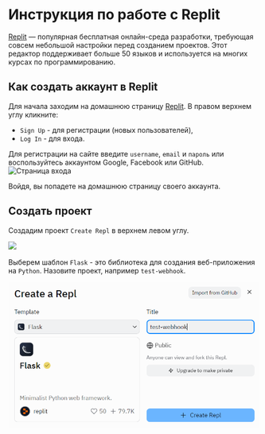 # Инструкция по работе с Replit
[Replit](https://replit.com/) — популярная бесплатная онлайн-среда разработки, требующая совсем небольшой настройки перед созданием проектов. Этот редактор поддерживает больше 50 языков и используется на многих курсах по программированию.
## Как создать аккаунт в Replit
Для начала заходим на домашнюю страницу [Replit](https://replit.com/). В правом верхнем углу кликните:
- `Sign Up` - для регистрации (новых пользователей),
- `Log In` - для входа.

Для регистрации на сайте введите `username`, `email` и `пароль` или воспользуйтесь аккаунтом Google, Facebook или GitHub.
![Страница входа](https://techrocks.ru/wp-content/uploads/2021/11/Screen-Shot-2021-11-03-at-11.38.16-AM.png)

Войдя, вы попадете на домашнюю страницу своего аккаунта.
## Создать проект
Создадим проект `Create Repl` в верхнем левом углу.

![](https://ucarecdn.com/580a6511-de28-4880-9516-1354f0f0adef/)

Выберем шаблон `Flask` - это библиотека для создания веб-приложения на `Python`. Назовите проект, например `test-webhook`.

![image](https://github.com/yupest/nto/blob/master/NTO-2023/267651147-8544161e-4a1a-4729-9fd0-09f005bcfa09.png)

